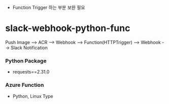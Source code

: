 - Function Trigger 하는 부분 보완 필요

# slack-webhook-python-func

Push Image --> ACR --> Webhook --> Function(HTTPTrigger) --> Webhook --> Slack Notification

### Python Package
- requests==2.31.0

### Azure Function
- Python, Linux Type